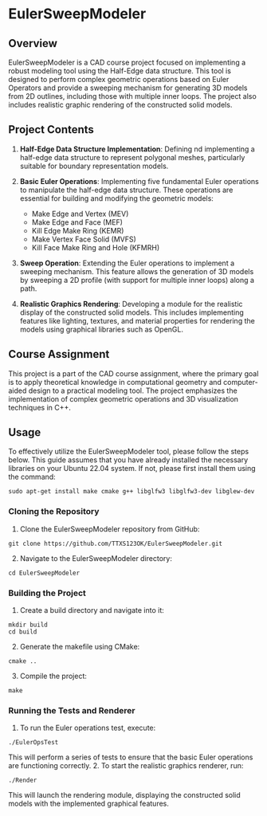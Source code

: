 # EulerSweepModeler

## Overview
EulerSweepModeler is a CAD course project focused on implementing a robust modeling tool using the Half-Edge data structure. This tool is designed to perform complex geometric operations based on Euler Operators and provide a sweeping mechanism for generating 3D models from 2D outlines, including those with multiple inner loops. The project also includes realistic graphic rendering of the constructed solid models.

## Project Contents
1. **Half-Edge Data Structure Implementation**: Defining nd implementing a half-edge data structure to represent polygonal meshes, particularly suitable for boundary representation models.

2. **Basic Euler Operations**: Implementing five fundamental Euler operations to manipulate the half-edge data structure. These operations are essential for building and modifying the geometric models:
   - Make Edge and Vertex (MEV)
   - Make Edge and Face (MEF)
   - Kill Edge Make Ring (KEMR)
   - Make Vertex Face Solid (MVFS)
   - Kill Face Make Ring and Hole (KFMRH)

3. **Sweep Operation**: Extending the Euler operations to implement a sweeping mechanism. This feature allows the generation of 3D models by sweeping a 2D profile (with support for multiple inner loops) along a path.

4. **Realistic Graphics Rendering**: Developing a module for the realistic display of the constructed solid models. This includes implementing features like lighting, textures, and material properties for rendering the models using graphical libraries such as OpenGL.

## Course Assignment
This project is a part of the CAD course assignment, where the primary goal is to apply theoretical knowledge in computational geometry and computer-aided design to a practical modeling tool. The project emphasizes the implementation of complex geometric operations and 3D visualization techniques in C++.

## Usage
To effectively utilize the EulerSweepModeler tool, please follow the steps below. This guide assumes that you have already installed the necessary libraries on your Ubuntu 22.04 system. If not, please first install them using the command:
```shell
sudo apt-get install make cmake g++ libglfw3 libglfw3-dev libglew-dev
```

### Cloning the Repository
1. Clone the EulerSweepModeler repository from GitHub:
```shell
git clone https://github.com/TTXS123OK/EulerSweepModeler.git
```
2. Navigate to the EulerSweepModeler directory:
```shell
cd EulerSweepModeler
```

### Building the Project
1. Create a build directory and navigate into it:
```shell
mkdir build
cd build
```
2. Generate the makefile using CMake:
```shell
cmake ..
```
3. Compile the project:
```shell
make
```

### Running the Tests and Renderer
1. To run the Euler operations test, execute:
```shell
./EulerOpsTest
```
This will perform a series of tests to ensure that the basic Euler operations are functioning correctly.
2. To start the realistic graphics renderer, run:
```shell
./Render
```
This will launch the rendering module, displaying the constructed solid models with the implemented graphical features.


